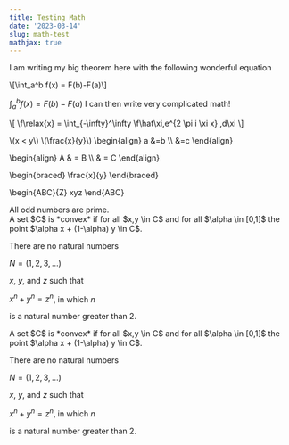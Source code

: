 ```yaml
---
title: Testing Math 
date: '2023-03-14'
slug: math-test
mathjax: true
---
```


I am writing my big theorem here with the following wonderful equation

\\[\int_a^b f(x) = F(b)-F(a)\\]

$\int_a^b f(x) = F(b)-F(a)$
I can then write very complicated math!

\\[ 
 \f\relax{x} = \int_{-\infty}^\infty
    \f\hat\xi\,e^{2 \pi i \xi x}
    \,d\xi 
\\]
  
 \\(x < y\\)
  \\(\frac{x}{y}\\)
\begin{align}
a &=b \\\\
  &=c
\end{align}


\begin{align} A & = B \\\\ & = C \end{align}


\begin{braced} \frac{x}{y} \end{braced}

\begin{ABC}{Z} xyz \end{ABC}

<div class="theorem" text='Prime numbers'>
All odd numbers are prime.
</div>

<div class="definition">
A set $C$ is *convex* if for all $x,y \in C$ and for all $\alpha \in [0,1]$ the point $\alpha x + (1-\alpha) y \in C$.
</div>

<div class="theorem">

There are no natural numbers

$N = (1, 2, 3, \ldots)$

$x$, $y$, and $z$ such that

$x^n + y^n = z^n$, in which $n$

is a natural number greater than 2.

</div>


<div class="definition">
A set $C$ is *convex* if for all $x,y \in C$ and for all $\alpha \in [0,1]$ the point $\alpha x + (1-\alpha) y \in C$.
</div>

<div class="proof">

There are no natural numbers

$N = (1, 2, 3, \ldots)$

$x$, $y$, and $z$ such that

$x^n + y^n = z^n$, in which $n$

is a natural number greater than 2.

</div>


